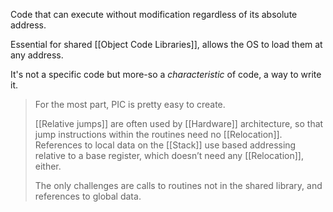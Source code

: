 Code that can execute without modification regardless of its absolute address.

Essential for shared [[Object Code Libraries]], allows the OS to load them at any address.

It's not a specific code but more-so a *characteristic* of code, a way to write it.

>For the most part, PIC is pretty easy to create. 
>
>[[Relative jumps]] are often used by [[Hardware]] architecture, so that jump instructions within the routines need no [[Relocation]]. References to local data on the [[Stack]] use based addressing relative to a base register, which doesn’t need any [[Relocation]], either. 
>
>The only challenges are calls to routines not in the shared library, and references to global data. 

